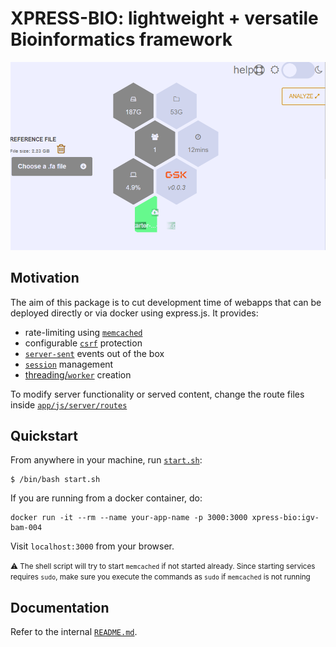 # XPRESS-BIO: lightweight + versatile Bioinformatics framework

![app-upload-progress](./resources/docker/app/src/public/assets/img/app-upload-progress.PNG)

## Motivation

The aim of this package is to cut development time of webapps that can be deployed directly or via docker using express.js. It provides:
- rate-limiting using [`memcached`](./resources/docker/app/js/server/utils/loadMemcachedRoutes.js)
- configurable [`csrf`](./resources/docker/app/js/server/utils/loadCSRFClientSideRoutes.js) protection
- [`server-sent`](./resources/docker/app/js/server/utils/loadServerSent.js) events out of the box
- [`session`](./resources/docker/app/js/server/utils/loadSession.js) management
- [threading/`worker`](./resources/docker/app/js/server/workers/feed.js#L1-L20) creation

To modify server functionality or served content, change the route files inside [`app/js/server/routes`](./resources/docker/app/js/server/routes)

## Quickstart

From anywhere in your machine, run [`start.sh`](./resources/docker/app/bin/start.sh):

```shell
$ /bin/bash start.sh
```
If you are running from a docker container, do:

```shell
docker run -it --rm --name your-app-name -p 3000:3000 xpress-bio:igv-bam-004
```
Visit `localhost:3000` from your browser.

<small>
⚠️ The shell script will try to start <code>memcached</code> if not started already. Since starting services requires <code>sudo</code>, make sure you execute the commands as <code>sudo</code> if <code>memcached</code> is not running
</small>

<br>

## Documentation

Refer to the internal [`README.md`](./resources/docker/README.md).
